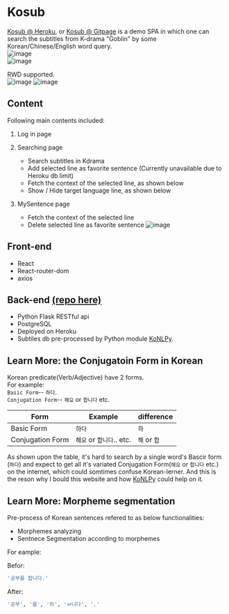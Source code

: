 # Kosub

[Kosub @ Heroku](https://kosub.herokuapp.com/), or [Kosub @ Gitpage](https://benson00077.github.io/kosub_react/) is a demo SPA in which one can search the subtitles from K-drama "Goblin" by some Korean/Chinese/English word query. <br />
![image](https://github.com/benson00077/kosub_react/blob/master/readme_src/demo1.gif) <br />
![image](https://github.com/benson00077/kosub_react/blob/master/readme_src/demo2.gif) <br />

RWD supported. <br />
![image](https://github.com/benson00077/kosub_react/blob/master/readme_src/demo_search_mobile.gif) 
![image](https://github.com/benson00077/kosub_react/blob/master/readme_src/demo_drawer_mobile.gif)


## Content
Following main contents included:

1. Log in page
2. Searching page
    - Search subtitles in Kdrama
    - Add selected line as favorite sentence (Currently unavailable due to Heroku db limit)
    - Fetch the context of the selected line, as shown below
    - Show / Hide target language line, as shown below

3. MySentence page 
    - Fetch the context of the selected line
    - Delete selected line as favorite sentence
        ![image](https://github.com/benson00077/kosub_react/blob/master/readme_src/demo_delete_fav.gif)

## Front-end 
- React
- React-router-dom
- axios

## Back-end [(repo here)](https://github.com/benson00077/kosub_api_heroku) 
 - Python Flask RESTful api
 - PostgreSQL
 - Deployed on Heroku
 - Subtiles db pre-processed by Python module [KoNLPy](https://konlpy.org/en/v0.4.4/).


## Learn More: the Conjugatoin Form in Korean

Korean predicate(Verb/Adjective) have 2 forms. <br />
For example: <br />
`Basic Form`-- `하다`. <br />
`Conjugation Form`-- `해요` or `합니다` etc. <br />

| Form | Example | difference
| ------ | ------ | ------ |
|Basic Form|`하다` |  `하`
|Conjugation Form|`해요` or `합니다`.. etc. |  `해` or `합`

As shown upon the table, it's hard to search by a single word's Bascir form (`하다`) and expect to get all it's variated Conjugation Form(`해요` or `합니다`  etc.) on the internet, which could somtimes confuse Korean-lerner.
And this is the reson why I bould this website and how [KoNLPy](https://konlpy.org/en/v0.4.4/) could help on it.


## Learn More: Morpheme segmentation

Pre-process of Korean sentences refered to as below functionalities:
- Morphemes analyzing
- Sentnece Segmentation according to morphemes

For eample: <br />

Befor:
```bash
'공부를 합니다.'
```

After:
```bash
'공부', '를', '하', 'ㅂ니다', '.'
```

